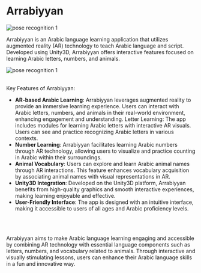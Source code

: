 # Arrabiyyan

<div class="mt-10">
  <img src="/images/projects/arrabiyyan1.png" alt="pose recognition 1" class="mb-6">
</div>


Arrabiyyan is an Arabic language learning application that utilizes augmented reality (AR) technology to teach Arabic language and script. Developed using Unity3D, Arrabiyyan offers interactive features focused on learning Arabic letters, numbers, and animals.
<br>


<div class="mt-10">
  <img src="/images/projects/arrabiyyan2.png" alt="pose recognition 1" class="mb-6">
</div>

<br>


Key Features of Arrabiyyan:

- **AR-based Arabic Learning**: Arrabiyyan leverages augmented reality to provide an immersive learning experience. Users can interact with Arabic letters, numbers, and animals in their real-world environment, enhancing engagement and understanding.
Letter Learning: The app includes modules for learning Arabic letters with interactive AR visuals. Users can see and practice recognizing Arabic letters in various contexts.
- **Number Learning**: Arrabiyyan facilitates learning Arabic numbers through AR technology, allowing users to visualize and practice counting in Arabic within their surroundings.
- **Animal Vocabulary**: Users can explore and learn Arabic animal names through AR interactions. This feature enhances vocabulary acquisition by associating animal names with visual representations in AR.
- **Unity3D Integration**: Developed on the Unity3D platform, Arrabiyyan benefits from high-quality graphics and smooth interactive experiences, making learning enjoyable and effective.
- **User-Friendly Interface**: The app is designed with an intuitive interface, making it accessible to users of all ages and Arabic proficiency levels.

<br>
<br>

Arrabiyyan aims to make Arabic language learning engaging and accessible by combining AR technology with essential language components such as letters, numbers, and vocabulary related to animals. Through interactive and visually stimulating lessons, users can enhance their Arabic language skills in a fun and innovative way.


